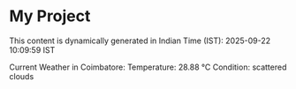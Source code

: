 # My Project

This content is dynamically generated in Indian Time (IST): 2025-09-22 10:09:59 IST


Current Weather in Coimbatore:
Temperature: 28.88 °C
Condition: scattered clouds
